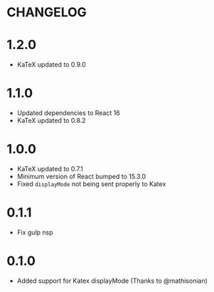 # CHANGELOG

# 1.2.0

* KaTeX updated to 0.9.0

# 1.1.0

* Updated dependencies to React 16
* KaTeX updated to 0.8.2

# 1.0.0

* KaTeX updated to 0.7.1
* Minimum version of React bumped to 15.3.0
* Fixed `displayMode` not being sent properly to Katex

# 0.1.1

* Fix gulp nsp

# 0.1.0

* Added support for Katex displayMode (Thanks to @mathisonian)
